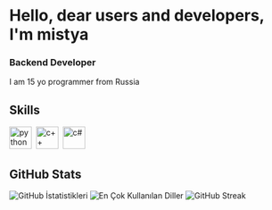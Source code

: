 # Hello, dear users and developers, I'm mistya
### Backend Developer

I am 15 yo programmer from Russia

## Skills

<p align="left">
<img src="https://cdn.jsdelivr.net/gh/devicons/devicon/icons/python/python-original.svg" alt="python" width="40" height="40"/>&nbsp;
<img src="https://cdn.jsdelivr.net/gh/devicons/devicon/icons/github/github-original.svg" alt="c++" width="40" height="40"/>&nbsp;
<img src="https://cdn.jsdelivr.net/gh/devicons/devicon/icons/github/github-original.svg" alt="c#" width="40" height="40"/>&nbsp;
</p>

## GitHub Stats

<img src="https://github-readme-stats.vercel.app/api?username=mistya&show_icons=true&count_private=true&theme=default" alt="GitHub İstatistikleri" />

<img src="https://github-readme-stats.vercel.app/api/top-langs/?username=mistya&layout=compact&theme=default" alt="En Çok Kullanılan Diller" />

<img src="https://github-readme-streak-stats.herokuapp.com/?user=mistya&theme=default" alt="GitHub Streak" />

